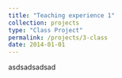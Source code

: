 ```yaml
---
title: "Teaching experience 1"
collection: projects
type: "Class Project"
permalink: /projects/3-class
date: 2014-01-01
---
```



asdsadsadsad
